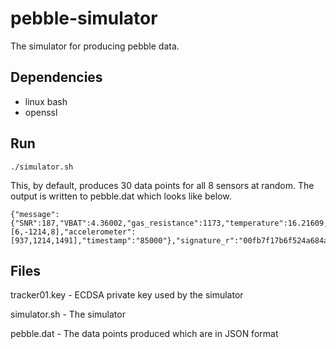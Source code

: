 # pebble-simulator
The simulator for producing pebble data.

## Dependencies
- linux bash
- openssl

## Run
`./simulator.sh`

This, by default, produces 30 data points for all 8 sensors at random. The output is written to pebble.dat which looks like below.
```
{"message":{"SNR":187,"VBAT":4.36002,"gas_resistance":1173,"temperature":16.21609,"pressure":515.32678,"humidity":31.51630,"temperature":76.22284,"gyroscope":[6,-1214,8],"accelerometer":[937,1214,1491],"timestamp":"85000"},"signature_r":"00fb7f17b6f524a684ac392eb47761bd1f994fd0a1f92d227a263e3ea981d2007e02204","signature_s":""}
```

## Files
tracker01.key - ECDSA private key used by the simulator

simulator.sh - The simulator

pebble.dat - The data points produced which are in JSON format
